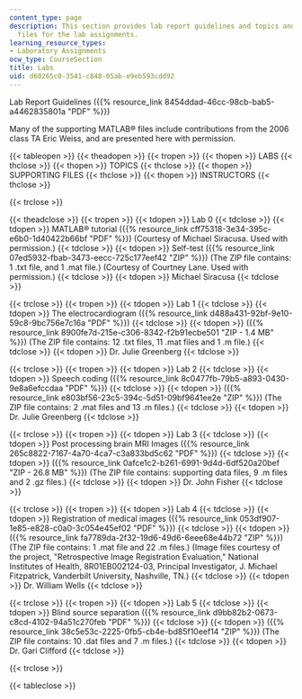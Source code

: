 ```yaml
---
content_type: page
description: This section provides lab report guidelines and topics and supporting
  files for the lab assignments.
learning_resource_types:
- Laboratory Assignments
ocw_type: CourseSection
title: Labs
uid: d60265c0-3541-c848-05ab-e9eb593cdd92
---
```


Lab Report Guidelines ({{% resource_link 8454ddad-46cc-98cb-bab5-a4462835801a "PDF" %}})

Many of the supporting MATLAB® files include contributions from the 2006 class TA Eric Weiss, and are presented here with permission.

{{< tableopen >}}
{{< theadopen >}}
{{< tropen >}}
{{< thopen >}}
LABS
{{< thclose >}}
{{< thopen >}}
TOPICS
{{< thclose >}}
{{< thopen >}}
SUPPORTING FILES
{{< thclose >}}
{{< thopen >}}
INSTRUCTORS
{{< thclose >}}

{{< trclose >}}

{{< theadclose >}}
{{< tropen >}}
{{< tdopen >}}
Lab 0
{{< tdclose >}}
{{< tdopen >}}
MATLAB® tutorial ({{% resource_link cff75318-3e34-395c-e6b0-1d40422b66bf "PDF" %}}) (Courtesy of Michael Siracusa. Used with permission.)
{{< tdclose >}}
{{< tdopen >}}
Self-test ({{% resource_link 07ed5932-fbab-3473-eecc-725c177eef42 "ZIP" %}}) (The ZIP file contains: 1 .txt file, and 1 .mat file.) (Courtesy of Courtney Lane. Used with permission.)
{{< tdclose >}}
{{< tdopen >}}
Michael Siracusa
{{< tdclose >}}

{{< trclose >}}
{{< tropen >}}
{{< tdopen >}}
Lab 1
{{< tdclose >}}
{{< tdopen >}}
The electrocardiogram ({{% resource_link d488a431-92bf-9e10-59c8-9bc756e7c16a "PDF" %}})
{{< tdclose >}}
{{< tdopen >}}
({{% resource_link 8900fe7d-215e-c306-8342-f2b91ecbe501 "ZIP - 1.4 MB" %}}) (The ZIP file contains: 12 .txt files, 11 .mat files and 1 .m file.)
{{< tdclose >}}
{{< tdopen >}}
Dr. Julie Greenberg
{{< tdclose >}}

{{< trclose >}}
{{< tropen >}}
{{< tdopen >}}
Lab 2
{{< tdclose >}}
{{< tdopen >}}
Speech coding ({{% resource_link 8c0477fb-79b5-a893-0430-9e8a6efccdaa "PDF" %}})
{{< tdclose >}}
{{< tdopen >}}
({{% resource_link e803bf56-23c5-394c-5d51-09bf9641ee2e "ZIP" %}}) (The ZIP file contains: 2 .mat files and 13 .m files.)
{{< tdclose >}}
{{< tdopen >}}
Dr. Julie Greenberg
{{< tdclose >}}

{{< trclose >}}
{{< tropen >}}
{{< tdopen >}}
Lab 3
{{< tdclose >}}
{{< tdopen >}}
Post processing brain MRI Images ({{% resource_link 265c8822-7167-4a70-4ca7-c3a833bd5c62 "PDF" %}})
{{< tdclose >}}
{{< tdopen >}}
({{% resource_link 0afce1c2-b261-6991-9d4d-6df520a20bef "ZIP - 26.8 MB" %}}) (The ZIP file contains: supporting data files, 9 .m files and 2 .gz files.)
{{< tdclose >}}
{{< tdopen >}}
Dr. John Fisher
{{< tdclose >}}

{{< trclose >}}
{{< tropen >}}
{{< tdopen >}}
Lab 4
{{< tdclose >}}
{{< tdopen >}}
Registration of medical images ({{% resource_link 053df907-1e85-e828-c0a0-3c054e45ef02 "PDF" %}})
{{< tdclose >}}
{{< tdopen >}}
({{% resource_link fa7789da-2f32-19d6-49d6-6eee68e44b72 "ZIP" %}}) (The ZIP file contains: 1 .mat file and 22 .m files.) (Image files courtesy of the project, "Retrospective Image Registration Evaluation," National Institutes of Health, 8R01EB002124-03, Principal Investigator, J. Michael Fitzpatrick, Vanderbilt University, Nashville, TN.)
{{< tdclose >}}
{{< tdopen >}}
Dr. William Wells
{{< tdclose >}}

{{< trclose >}}
{{< tropen >}}
{{< tdopen >}}
Lab 5
{{< tdclose >}}
{{< tdopen >}}
Blind source separation ({{% resource_link d9bb82b2-0673-c8cd-4102-94a51c270feb "PDF" %}})
{{< tdclose >}}
{{< tdopen >}}
({{% resource_link 38c5e53c-2225-0fb5-cb4e-bd85f10eef14 "ZIP" %}}) (The ZIP file contains: 10 .dat files and 7 .m files.)
{{< tdclose >}}
{{< tdopen >}}
Dr. Gari Clifford
{{< tdclose >}}

{{< trclose >}}

{{< tableclose >}}